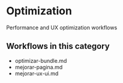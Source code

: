 ﻿# Optimization

Performance and UX optimization workflows

## Workflows in this category
- optimizar-bundle.md
 - mejorar-pagina.md
 - mejorar-ux-ui.md

